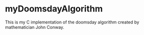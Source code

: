 # myDoomsdayAlgorithm
This is my C implementation of the doomsday algorithm created by mathematician John Conway.
